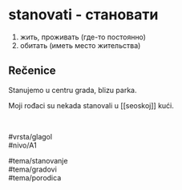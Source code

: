 # stanovati - становати

1. жить, проживать (где-то постоянно)  
2. обитать (иметь место жительства)

## Rečenice

Stanujemo u centru grada, blizu parka.

Moji rođaci su nekada stanovali u [[seoskoj]] kući.

<br>

#vrsta/glagol  
#nivo/A1  

#tema/stanovanje  
#tema/gradovi  
#tema/porodica  
